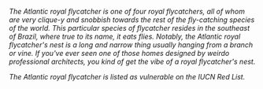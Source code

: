 *The Atlantic royal flycatcher is one of four royal flycatchers, all of whom are very clique-y and snobbish towards the rest of the fly-catching species of the world. This particular species of flycatcher resides in the southeast of Brazil, where true to its name, it eats flies. Notably, the Atlantic royal flycatcher's nest is a long and narrow thing usually hanging from a branch or vine. If you've ever seen one of those homes designed by weirdo professional architects, you kind of get the vibe of a royal flycatcher's nest.*

*The Atlantic royal flycatcher is listed as vulnerable on the IUCN Red List.*

